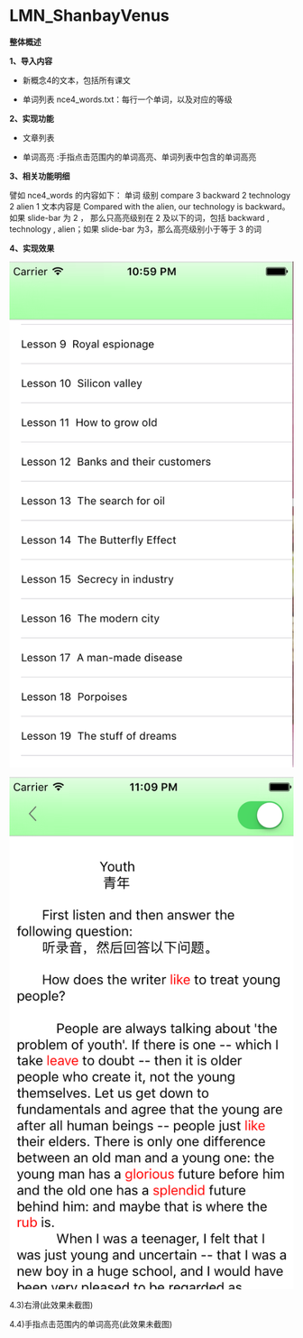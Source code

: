 # LMN_ShanbayVenus

**整体概述**

**1、导入内容**

- 新概念4的文本，包括所有课文

- 单词列表 nce4_words.txt：每行一个单词，以及对应的等级

**2、实现功能**

- 文章列表

- 单词高亮 :手指点击范围内的单词高亮、单词列表中包含的单词高亮
  
**3、相关功能明细**

譬如 nce4_words 的内容如下：
单词 级别
compare 3
backward 2
technology 2
alien 1
文本内容是
Compared with the alien, our technology is backward。
如果 slide-bar 为 2 ， 那么只高亮级别在 2 及以下的词，包括 backward , technology ,
alien；如果 slide-bar 为3，那么高亮级别小于等于 3 的词

**4、实现效果**

![单词列表](https://github.com/Yangchengfeng/LMN_ShanbayVenus/blob/master/imageFolder/单词列表.png)

![课文详情](https://github.com/Yangchengfeng/LMN_ShanbayVenus/blob/master/imageFolder/课文详情.png)

4.3)右滑(此效果未截图)

4.4)手指点击范围内的单词高亮(此效果未截图)
